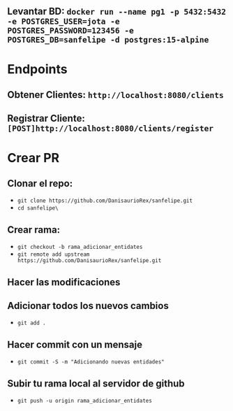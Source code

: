 ## Levantar BD: ```docker run --name pg1 -p 5432:5432 -e POSTGRES_USER=jota -e POSTGRES_PASSWORD=123456 -e POSTGRES_DB=sanfelipe -d postgres:15-alpine```
# Endpoints
## Obtener Clientes: ```http://localhost:8080/clients```
## Registrar Cliente: ```[POST]http://localhost:8080/clients/register```

# Crear PR
## Clonar el repo: 
- `git clone https://github.com/DanisaurioRex/sanfelipe.git`
- `cd sanfelipe\`

## Crear rama:
- `git checkout -b rama_adicionar_entidates`
- `git remote add upstream https://github.com/DanisaurioRex/sanfelipe.git`

## Hacer las modificaciones
## Adicionar todos los nuevos cambios
- `git add .`

## Hacer commit con un mensaje
- `git commit -S -m "Adicionando nuevas entidades"`

## Subir tu rama local al servidor de github
- `git push -u origin rama_adicionar_entidates`